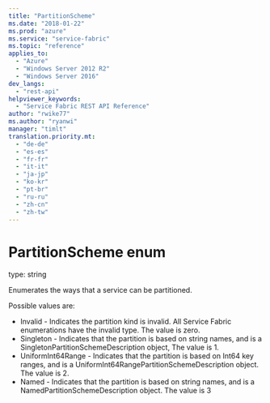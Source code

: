 ```yaml
---
title: "PartitionScheme"
ms.date: "2018-01-22"
ms.prod: "azure"
ms.service: "service-fabric"
ms.topic: "reference"
applies_to: 
  - "Azure"
  - "Windows Server 2012 R2"
  - "Windows Server 2016"
dev_langs: 
  - "rest-api"
helpviewer_keywords: 
  - "Service Fabric REST API Reference"
author: "rwike77"
ms.author: "ryanwi"
manager: "timlt"
translation.priority.mt: 
  - "de-de"
  - "es-es"
  - "fr-fr"
  - "it-it"
  - "ja-jp"
  - "ko-kr"
  - "pt-br"
  - "ru-ru"
  - "zh-cn"
  - "zh-tw"
---
```

# PartitionScheme enum

type: string

Enumerates the ways that a service can be partitioned.

Possible values are: 

  - Invalid - Indicates the partition kind is invalid. All Service Fabric enumerations have the invalid type. The value is zero.
  - Singleton - Indicates that the partition is based on string names, and is a SingletonPartitionSchemeDescription object, The value is 1.
  - UniformInt64Range - Indicates that the partition is based on Int64 key ranges, and is a UniformInt64RangePartitionSchemeDescription object. The value is 2.
  - Named - Indicates that the partition is based on string names, and is a NamedPartitionSchemeDescription object. The value is 3

